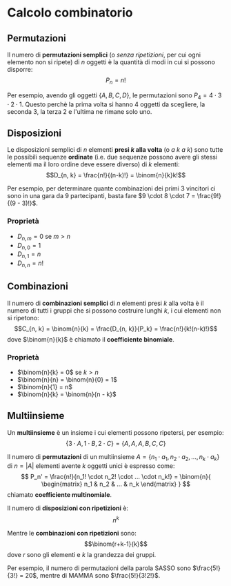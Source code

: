 # Calcolo combinatorio

## Permutazioni

Il numero di **permutazioni semplici** (o _senza ripetizioni_, per cui ogni elemento non si ripete) di $n$ oggetti è la quantità di modi in cui si possono disporre:
$$P_n = n!$$

Per esempio, avendo gli oggetti $\{A, B, C, D\}$, le permutazioni sono $P_4 = 4 \cdot 3 \cdot 2 \cdot 1$.
Questo perchè la prima volta si hanno $4$ oggetti da scegliere, la seconda $3$, la terza $2$ e l'ultima ne rimane solo uno.

## Disposizioni

Le disposizioni semplici di $n$ elementi **presi $k$ alla volta** (o _a $k$ a $k$_) sono tutte le possibili sequenze **ordinate** (i.e. due sequenze possono avere gli stessi elementi ma il loro ordine deve essere diverso) di $k$ elementi:
$$D_{n, k} = \frac{n!}{(n-k)!} = \binom{n}{k}k!$$

Per esempio, per determinare quante combinazioni dei primi $3$ vincitori ci sono in una gara da $9$ partecipanti, basta fare $9 \cdot 8 \cdot 7 = \frac{9!}{(9 - 3)!}$.

### Proprietà

- $D_{n, m} = 0$ se $m > n$
- $D_{n, 0} = 1$
- $D_{n, 1} = n$
- $D_{n, n} = n!$

## Combinazioni

Il numero di **combinazioni semplici** di $n$ elementi presi $k$ alla volta è il numero di tutti i gruppi che si possono costruire lunghi $k$, i cui elementi non si ripetono:
$$C_{n, k} = \binom{n}{k} = \frac{D_{n, k}}{P_k} = \frac{n!}{k!(n-k)!}$$
dove $\binom{n}{k}$ è chiamato il **coefficiente binomiale**.

### Proprietà

- $\binom{n}{k} = 0$ se $k > n$
- $\binom{n}{n} = \binom{n}{0} = 1$
- $\binom{n}{1} = n$
- $\binom{n}{k} = \binom{n}{n - k}$

## Multiinsieme

Un **multiinsieme** è un insieme i cui elementi possono ripetersi, per esempio:
$$\{3 \cdot A, 1 \cdot B, 2 \cdot C\} = \{A, A, A, B, C, C\}$$

Il numero di **permutazioni** di un multiinsieme $A = \{n_1 \cdot a_1, n_2 \cdot a_2, ..., n_k \cdot a_k\}$ di $n = |A|$ elementi avente $k$ oggetti unici è espresso come:
$$
P_n' = \frac{n!}{n_1! \cdot n_2! \cdot ... \cdot n_k!} =
\binom{n}{
\begin{matrix}
n_1 & n_2 & ... & n_k
\end{matrix}
}
$$
chiamato **coefficiente multinomiale**.

Il numero di **disposizioni con ripetizioni** è:
$$n^k$$

Mentre le **combinazioni con ripetizioni** sono:
$$\binom{r+k-1}{k}$$
dove $r$ sono gli elementi e $k$ la grandezza dei gruppi.

Per esempio, il numero di permutazioni della parola $\text{SASSO}$ sono $\frac{5!}{3!} = 20$, mentre di $\text{MAMMA}$ sono $\frac{5!}{3!2!}$.
